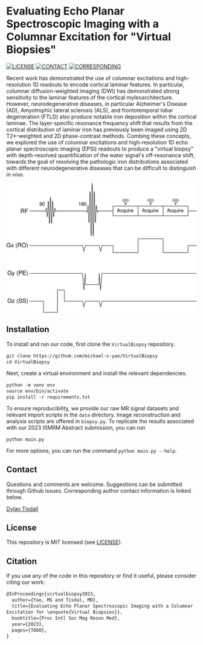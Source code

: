 # Evaluating Echo Planar Spectroscopic Imaging with a Columnar Excitation for "Virtual Biopsies"

[![LICENSE](https://img.shields.io/badge/license-MIT-green.svg)](LICENSE.md)
[![CONTACT](https://img.shields.io/badge/contact-michael.yao%40pennmedicine.upenn.edu-blue)](mailto:michael.yao@pennmedicine.upenn.edu)
[![CORRESPONDING](https://img.shields.io/badge/corresponding-mtisdall%40pennmedicine.upenn.edu-blue)](mailto:mtisdall@pennmedicine.upenn.edu)

Recent work has demonstrated the use of columnar excitations and high-resolution 1D readouts to encode cortical laminar features. In particular, columnar diffusion-weighted imaging (DWI) has demonstrated strong sensitivity to the laminar features of the cortical myleoarchitecture. However, neurodegenerative diseases, in particular Alzheimer's Disease (AD), Amyotrophic lateral sclerosis (ALS), and frontotemporal lobar degeneration (FTLD) also produce notable iron deposition within the cortical laminae. The layer-specific resonance frequency shift that results from the cortical distribution of laminar iron has previously been imaged using 2D T2*-weighted and 2D phase-contrast methods. Combing these concepts, we explored the use of columnar excitations and high-resolution 1D echo planar spectroscopic imaging (EPSI) readouts to produce a "virtual biopsy" with depth-resolved quantification of the water signal's off-resonance shift, towards the goal of resolving the pathologic iron distributions associated with different neurodegenerative diseases that can be difficult to distinguish *in vivo*.

![EPSI Pulse Sequence](docs/figs-0.png)

## Installation

To install and run our code, first clone the `VirtualBiopsy` repository.

```
git clone https://github.com/michael-s-yao/VirtualBiopsy
cd VirtualBiopsy
```

Next, create a virtual environment and install the relevant dependencies.

```
python -m venv env
source env/bin/activate
pip install -r requirements.txt
```

To ensure reproducibility, we provide our raw MR signal datasets and relevant import scripts in the `data` directory. Image reconstruction and analysis scripts are offered in `biopsy.py`. To replicate the results associated with our 2023 ISMRM Abstract submission, you can run 

```
python main.py
```

For more options, you can run the command `python main.py --help`.


## Contact

Questions and comments are welcome. Suggestions can be submitted through Github issues. Corresponding author contact information is linked below.

[Dylan Tisdall](mailto:mtisdall@pennmedicine.upenn.edu)

## License

This repository is MIT licensed (see [LICENSE](LICENSE)).

## Citation

If you use any of the code in this repository or find it useful, please consider citing our work:

    @InProceedings{virtualbiopsy2023,
      author={Yao, MS and Tisdal, MD},
      title={Evaluating Echo Planar Spectroscopic Imaging with a Columnar Excitation for \enquote{Virtual Biopsies}},
      booktitle={Proc Intl Soc Mag Reson Med},
      year={2023},
      pages={TODO},
    } 